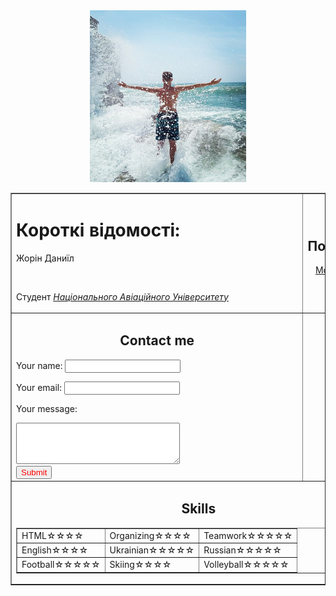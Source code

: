 <!DOCTYPE html>
<html lang="en">
<head>
    <meta charset="UTF-8">
    <title>Жорін Даниїл</title>
    <link rel="stylesheet" href="style.css">
</head>
<body>
    <table border="1" align="center">
        <center><img src="photo.jpg" width="250" height="275"></center>
        <tr>
        <td>
            <h1> <strong>Короткі відомості:</strong> </h1>
            <p>Жорін Даниїл</p><br>
            <p>Студент <i> <a href="https://nau.edu.ua">Національного Авіаційного Університету</a></i><br></p>
        </td>
        <td colspan="2">
            <center><h2>Посилання</h2></center>
            <center>
                <a href="hobbies.html">Мої хоббі</a>
                <a href="contacts.html">Мої контакти</a>
            </center>
            </td>
        </tr>
        <tr>
            <td>
            <center><h2>Contact me</h2></center>
            <form action="mailto:6931896@stud.nau.edu.ua" method="post" enctype="text/plain" id="forma">
                <p>Your name: <input type="text" id="name"></p>
                <p>Your email: <input type="email" id="mail"></p>
                <p>Your message:</p>
                <textarea cols="30" rows="4" id="txt"></textarea>
                <br>
                <input type="submit" style="color: red;" id="enter">
            </form>
        </td>
        </tr>
        <tr>
            <td colspan="2">
                <h2><center>Skills</center></h2>
                <table border="1">
                    <tr class="Skills">
                        <td>HTML☆☆☆☆</td>
                        <td>Organizing☆☆☆☆</td>
                        <td>Teamwork☆☆☆☆☆</td>
                    </tr>
                    <tr class="Skills">
                        <td>English☆☆☆☆</td>
                        <td>Ukrainian☆☆☆☆☆</td>
                        <td>Russian☆☆☆☆☆</td>
                    </tr>
                    <tr class="Skills">
                        <td>Football☆☆☆☆☆</td>
                        <td>Skiing☆☆☆☆</td>
                        <td>Volleyball☆☆☆☆☆</td>
                    </tr>
                </table>
            </td>
        </tr>
    </table>
    </body>
    </html> 
